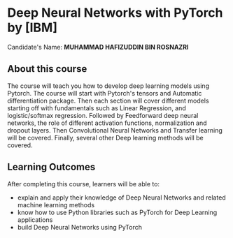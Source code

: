 # Deep Neural Networks with PyTorch by [IBM]
Candidate's Name: **MUHAMMAD HAFIZUDDIN BIN ROSNAZRI**

## About this course

The course will teach you how to develop deep learning models using  Pytorch. The course will start with Pytorch's  tensors and Automatic differentiation package. Then each section will cover different models starting off with fundamentals such as Linear Regression, and logistic/softmax regression. Followed by  Feedforward deep neural networks, the role of different activation functions, normalization and dropout layers. Then Convolutional Neural Networks and Transfer learning will be covered. Finally, several other Deep learning methods will be covered.

## Learning Outcomes
After completing this course, learners will be able to:
* explain and apply their knowledge of Deep Neural Networks and related machine learning methods
* know how to use Python libraries such as PyTorch  for Deep Learning applications 
* build Deep Neural Networks using PyTorch
